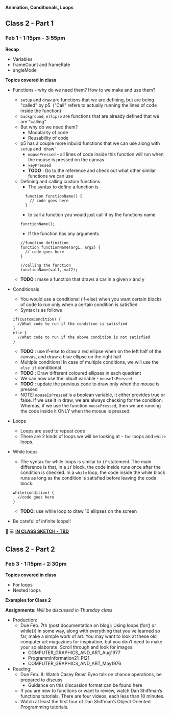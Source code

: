 **Animation, Conditionals, Loops**

## Class 2 - Part 1
### Feb 1 - 1:15pm - 3:55pm

**Recap**
* Variables
* frameCount and frameRate
* angleMode

**Topics covered in class**
* Functions - why do we need them? How to we make and use them?
  * `setup` and `draw` are functions that we are defining, but are being "called" by p5. ("Call" refers to actually running the lines of code inside the function)
  * `background`, `ellipse` are functions that are already defined that we are "calling" 
  * But why do we need them?
    * Modularity of code
    * Reusability of code
  * p5 has a couple more inbuild functions that we can use along with `setup` and `draw'
    * `mousePressed` - all lines of code inside this function will run when the mouse is pressed on the canvas
    * `keyPressed`
    * **TODO** : Go to the reference and check out what other similar functions we can use
  * Defining and calling custom functions
    * The syntax to define a function is  
    ```
      function functionName() {
        // code goes here
      }
    ```
    * to call a function you would just call it by the functions name
    ```
    functionName();
    ```
    * If the function has any arguments
    ```
    //function definition
    function functionName(arg1, arg2) {
      // code goes here
    }
    
    //calling the function
    functionName(val1, val2);
    ```
  * **TODO** : make a function that draws a car in a given x and y

* Conditionals
  * You would use a conditional (if-else) when you want certain blocks of code to run only when a certain condition is satisfied
  * Syntax is as follows
  ```
  if(customCondition) {
    //What code to run if the condition is satisfied
  }
  else {
    //What code to run if the above condition is not satisfied
  }
  ```
  * **TODO** : use if-else to draw a red ellipse when on the left half of the canvas, and draw a blue ellipse on the right half
  * Multiple conditions! In case of multiple conditions, we will use the `else if` conditional
  * **TODO** : Draw different coloured ellipses in each quadrant
  * We can now use the inbuilt variable - `mouseIsPressed`
  * **TODO** : update the previous code to draw only when the mouse is pressed
  * NOTE: `mouseIsPressed` is a boolean variable, it either provides true or false. If we use it in draw, we are always checking for the condition. Whereas, if we use the function `mousePressed`, then we are running the code inside it ONLY when the mosue is pressed.

* Loops
  * Loops are used to repeat code
  * There are 2 kinds of loops we will be looking at - `for` loops and `while` loops.

* While loops
  * The syntax for while loops is similar to `if` statement. The main difference is that, in a `if` block, the code inside runs once after the condition is checked. In a `while` loop, the code inside the while block runs as long as the condition is satisfied before leaving the code block.
  ``` 
  while(condition) {
    //code goes here
  }
  ```
  * **TODO**: use while loop to draw 10 ellipses on the screen
 * Be careful of infinite loops!!


🔴 💻 **[IN CLASS SKETCH - TBD]()**


## Class 2 - Part 2
### Feb 3 - 1:15pm - 2:30pm

**Topics covered in class**
* For loops
* Nested loops


**Examples for Class 2**



**Assignments:** 
*Will be discussed in Thursday class*
* Production:
    * Due Feb. 7th (post documentation on blog): Using loops (for() or while()) in some way, along with everything that you’ve learned so far, make a simple work of art. You may want to look at these old computer art magazines for inspiration, but you don’t need to make your so elaborate. Scroll through and look for images:
        * COMPUTER_GRAPHICS_AND_ART_Aug1977
        * ProgrammInformation21_PI21
        * COMPUTER_GRAPHICS_AND_ART_May1976
* Reading:
    * Due Feb. 8: Watch Casey Reas’ Eyeo talk on chance operations, be prepared to discuss
        * Guidance on this discussion format can be found here
    * If you are new to functions or want to review, watch Dan Shiffman’s functions tutorials. There are four videos, each less than 10 minutes.
    * Watch at least the first four of Dan Shiffman’s Object Oriented Programming tutorials.

